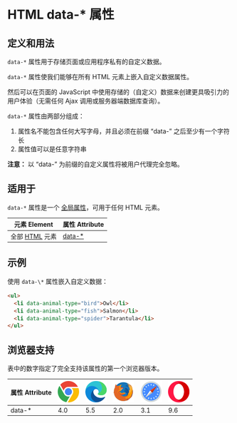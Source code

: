 HTML data-\* 属性
===

## 定义和用法

`data-*` 属性用于存储页面或应用程序私有的自定义数据。

`data-*` 属性使我们能够在所有 HTML 元素上嵌入自定义数据属性。

然后可以在页面的 JavaScript 中使用存储的（自定义）数据来创建更具吸引力的用户体验（无需任何 Ajax 调用或服务器端数据库查询）。

`data-*` 属性由两部分组成：

1. 属性名不能包含任何大写字母，并且必须在前缀 “data-” 之后至少有一个字符长
2. 属性值可以是任意字符串

**注意：** 以 “data-” 为前缀的自定义属性将被用户代理完全忽略。

## 适用于

`data-*` 属性是一个 [全局属性](../reference/standardattributes.md)，可用于任何 HTML 元素。

| 元素 Element | 属性 Attribute |
| ----- | ----- |
| 全部 [HTML](../reference/byfunc.md) 元素 | [data-\*](./global/data.md) |
<!--rehype:style=width: 100%; display: inline-table;-->

## 示例

使用 `data-\*` 属性嵌入自定义数据：

```html idoc:preview:iframe
<ul>
  <li data-animal-type="bird">Owl</li>
  <li data-animal-type="fish">Salmon</li>
  <li data-animal-type="spider">Tarantula</li>
</ul>
```

## 浏览器支持

表中的数字指定了完全支持该属性的第一个浏览器版本。

| 属性 Attribute | ![chrome][1] | ![edge][2] | ![firefox][3] | ![safari][4] | ![opera][5] |
| ------- | --- | --- | --- | --- | --- |
| data-\*   | 4.0 | 5.5 | 2.0 | 3.1 | 9.6 |
<!--rehype:style=width: 100%; display: inline-table;-->

[1]: ../assets/chrome.svg
[2]: ../assets/edge.svg
[3]: ../assets/firefox.svg
[4]: ../assets/safari.svg
[5]: ../assets/opera.svg